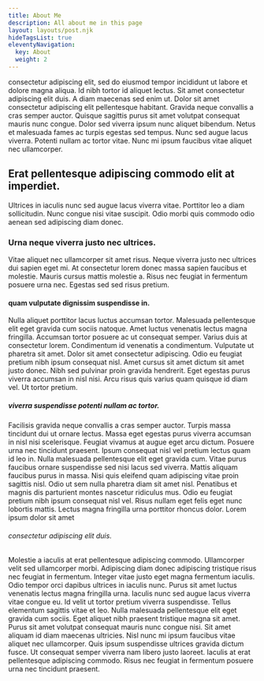```yaml
---
title: About Me
description: All about me in this page
layout: layouts/post.njk
hideTagsList: true
eleventyNavigation:
  key: About
  weight: 2
---
```



consectetur adipiscing elit, sed do eiusmod tempor incididunt ut labore et dolore magna aliqua. Id nibh tortor id aliquet lectus. Sit amet consectetur adipiscing elit duis. A diam maecenas sed enim ut. Dolor sit amet consectetur adipiscing elit pellentesque habitant. Gravida neque convallis a cras semper auctor. Quisque sagittis purus sit amet volutpat consequat mauris nunc congue. Dolor sed viverra ipsum nunc aliquet bibendum. Netus et malesuada fames ac turpis egestas sed tempus. Nunc sed augue lacus viverra. Potenti nullam ac tortor vitae. Nunc mi ipsum faucibus vitae aliquet nec ullamcorper. 

## Erat pellentesque adipiscing commodo elit at imperdiet.

Ultrices in iaculis nunc sed augue lacus viverra vitae. Porttitor leo a diam sollicitudin. Nunc congue nisi vitae suscipit. Odio morbi quis commodo odio aenean sed adipiscing diam donec. 

### Urna neque viverra justo nec ultrices. 

Vitae aliquet nec ullamcorper sit amet risus. Neque viverra justo nec ultrices dui sapien eget mi. At consectetur lorem donec massa sapien faucibus et molestie. Mauris cursus mattis molestie a. Risus nec feugiat in fermentum posuere urna nec. Egestas sed sed risus pretium. 

#### quam vulputate dignissim suspendisse in.

Nulla aliquet porttitor lacus luctus accumsan tortor. Malesuada pellentesque elit eget gravida cum sociis natoque. Amet luctus venenatis lectus magna fringilla. Accumsan tortor posuere ac ut consequat semper. Varius duis at consectetur lorem. Condimentum id venenatis a condimentum. Vulputate ut pharetra sit amet. Dolor sit amet consectetur adipiscing. Odio eu feugiat pretium nibh ipsum consequat nisl. Amet cursus sit amet dictum sit amet justo donec. Nibh sed pulvinar proin gravida hendrerit. Eget egestas purus viverra accumsan in nisl nisi. Arcu risus quis varius quam quisque id diam vel. Ut tortor pretium.

##### viverra suspendisse potenti nullam ac tortor.

Facilisis gravida neque convallis a cras semper auctor. Turpis massa tincidunt dui ut ornare lectus. Massa eget egestas purus viverra accumsan in nisl nisi scelerisque. Feugiat vivamus at augue eget arcu dictum. Posuere urna nec tincidunt praesent. Ipsum consequat nisl vel pretium lectus quam id leo in. Nulla malesuada pellentesque elit eget gravida cum. Vitae purus faucibus ornare suspendisse sed nisi lacus sed viverra. Mattis aliquam faucibus purus in massa. Nisi quis eleifend quam adipiscing vitae proin sagittis nisl. Odio ut sem nulla pharetra diam sit amet nisl. Penatibus et magnis dis parturient montes nascetur ridiculus mus. Odio eu feugiat pretium nibh ipsum consequat nisl vel. Risus nullam eget felis eget nunc lobortis mattis. Lectus magna fringilla urna porttitor rhoncus dolor. Lorem ipsum dolor sit amet 

###### consectetur adipiscing elit duis.

Molestie a iaculis at erat pellentesque adipiscing commodo. Ullamcorper velit sed ullamcorper morbi. Adipiscing diam donec adipiscing tristique risus nec feugiat in fermentum. Integer vitae justo eget magna fermentum iaculis. Odio tempor orci dapibus ultrices in iaculis nunc. Purus sit amet luctus venenatis lectus magna fringilla urna. Iaculis nunc sed augue lacus viverra vitae congue eu. Id velit ut tortor pretium viverra suspendisse. Tellus elementum sagittis vitae et leo. Nulla malesuada pellentesque elit eget gravida cum sociis. Eget aliquet nibh praesent tristique magna sit amet. Purus sit amet volutpat consequat mauris nunc congue nisi. Sit amet aliquam id diam maecenas ultricies. Nisl nunc mi ipsum faucibus vitae aliquet nec ullamcorper. Quis ipsum suspendisse ultrices gravida dictum fusce. Ut consequat semper viverra nam libero justo laoreet. Iaculis at erat pellentesque adipiscing commodo. Risus nec feugiat in fermentum posuere urna nec tincidunt praesent.